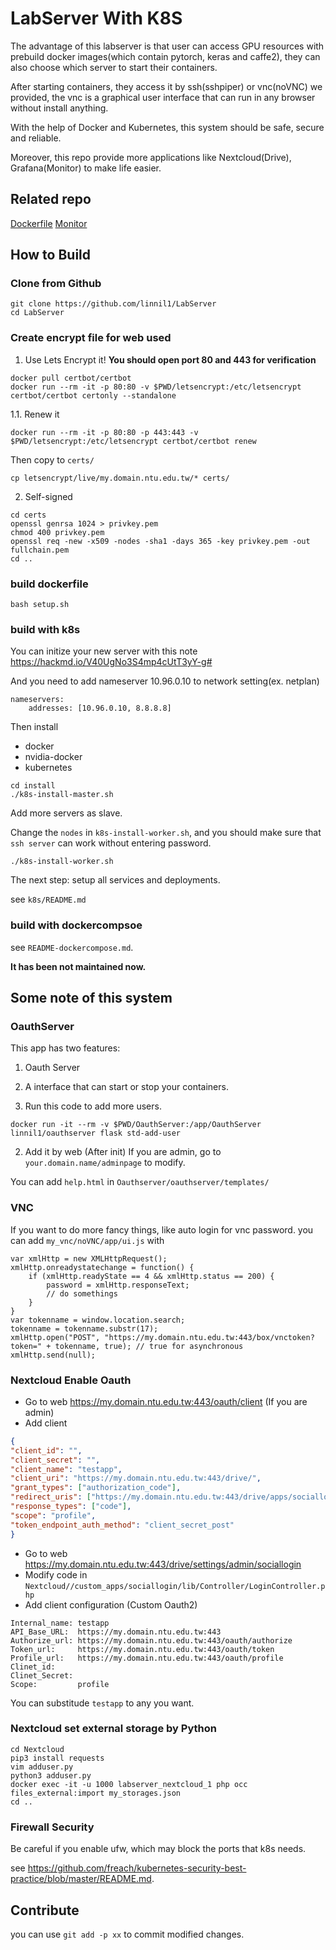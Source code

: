 # LabServer With K8S

The advantage of this labserver is that user can access GPU resources
with prebuild docker images(which contain pytorch, keras and caffe2),
they can also choose which server to start their containers.

After starting containers, they access it by ssh(sshpiper) or vnc(noVNC) we provided,
the vnc is a graphical user interface that can run in any browser without install anything.

With the help of Docker and Kubernetes, this system should be safe, secure and reliable.

Moreover, this repo provide more applications like Nextcloud(Drive), Grafana(Monitor)
to make life easier.

## Related repo
[Dockerfile](https://github.com/armorsun/Lab304-server)
[Monitor](https://github.com/linnil1/LabServer_monitork)

## How to Build

### Clone from Github 
```
git clone https://github.com/linnil1/LabServer
cd LabServer
```

### Create encrypt file for web used
1. Use Lets Encrypt it!
**You should open port 80 and 443 for verification**

```
docker pull certbot/certbot
docker run --rm -it -p 80:80 -v $PWD/letsencrypt:/etc/letsencrypt certbot/certbot certonly --standalone
```

1.1. Renew it 

`docker run --rm -it -p 80:80 -p 443:443 -v $PWD/letsencrypt:/etc/letsencrypt certbot/certbot renew`

Then copy to `certs/`

`cp letsencrypt/live/my.domain.ntu.edu.tw/* certs/`

2. Self-signed
```
cd certs
openssl genrsa 1024 > privkey.pem
chmod 400 privkey.pem
openssl req -new -x509 -nodes -sha1 -days 365 -key privkey.pem -out fullchain.pem
cd ..
```

### build dockerfile
`bash setup.sh`

### build with k8s
You can initize your new server with this note
https://hackmd.io/V40UgNo3S4mp4cUtT3yY-g#

And you need to add nameserver 10.96.0.10 to network setting(ex. netplan)

```
nameservers:
    addresses: [10.96.0.10, 8.8.8.8]
```

Then install
* docker
* nvidia-docker
* kubernetes
```
cd install
./k8s-install-master.sh
```

Add more servers as slave.

Change the `nodes` in `k8s-install-worker.sh`,
and you should make sure that `ssh server` can work without entering password.
```
./k8s-install-worker.sh
```

The next step: setup all services and deployments.

see `k8s/README.md`

### build with dockercompsoe

see `README-dockercompose.md`.

**It has been not maintained now.**


## Some note of this system

### OauthServer
This app has two features:
1. Oauth Server
2. A interface that can start or stop your containers.

1.  Run this code to add more users.
```
docker run -it --rm -v $PWD/OauthServer:/app/OauthServer linnil1/oauthserver flask std-add-user
```
2. Add it by web (After init)
If you are admin, go to `your.domain.name/adminpage` to modify.


You can add `help.html` in `Oauthserver/oauthserver/templates/`

### VNC
If you want to do more fancy things, like auto login for vnc password.
you can add `my_vnc/noVNC/app/ui.js` with
```
var xmlHttp = new XMLHttpRequest();
xmlHttp.onreadystatechange = function() {
    if (xmlHttp.readyState == 4 && xmlHttp.status == 200) {
        password = xmlHttp.responseText;
        // do somethings
    }
}
var tokenname = window.location.search;
tokenname = tokenname.substr(17);
xmlHttp.open("POST", "https://my.domain.ntu.edu.tw:443/box/vnctoken?token=" + tokenname, true); // true for asynchronous 
xmlHttp.send(null);
```

### Nextcloud Enable Oauth
* Go to web https://my.domain.ntu.edu.tw:443/oauth/client (If you are admin)
* Add client
``` json
{
"client_id": "",
"client_secret": "",
"client_name": "testapp",
"client_uri": "https://my.domain.ntu.edu.tw:443/drive/",
"grant_types": ["authorization_code"],
"redirect_uris": ["https://my.domain.ntu.edu.tw:443/drive/apps/sociallogin/custom_oidc/testapp"],
"response_types": ["code"],
"scope": "profile",
"token_endpoint_auth_method": "client_secret_post"
}
```

* Go to web https://my.domain.ntu.edu.tw:443/drive/settings/admin/sociallogin
* Modify code in `Nextcloud//custom_apps/sociallogin/lib/Controller/LoginController.php`
* Add client configuration (Custom Oauth2)
``` init
Internal_name: testapp
API_Base_URL:  https://my.domain.ntu.edu.tw:443
Authorize_url: https://my.domain.ntu.edu.tw:443/oauth/authorize
Token_url:     https://my.domain.ntu.edu.tw:443/oauth/token
Profile_url:   https://my.domain.ntu.edu.tw:443/oauth/profile
Clinet_id:
Clinet_Secret:
Scope:         profile
```

You can substitude `testapp` to any you want.


### Nextcloud set external storage by Python
``` shell
cd Nextcloud
pip3 install requests
vim adduser.py
python3 adduser.py
docker exec -it -u 1000 labserver_nextcloud_1 php occ files_external:import my_storages.json
cd ..
```

### Firewall Security
Be careful if you enable ufw, which may block the ports that k8s needs.

see https://github.com/freach/kubernetes-security-best-practice/blob/master/README.md.

## Contribute
you can use `git add -p xx` to commit modified changes.
